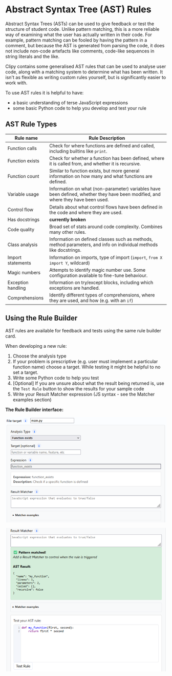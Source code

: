 # Abstract Syntax Tree (AST) Rules

Abstract Syntax Trees (ASTs) can be used to give feedback or test the structure
of student code. Unlike pattern matching, this is a more reliable way of examining
what the user has actually written in their code. For example, pattern matching can
be fooled by having the pattern in a comment, but because the AST is generated from
parsing the code, it does not include non-code artefacts like comments, code-like
sequences in string literals and the like.

Clipy contains some generalised AST rules that can be used to analyse user code,
along with a matching system to determine what has been written. It isn't as
flexible as writing custom rules yourself, but is significantly easier to work
with.

To use AST rules it is helpful to have:
- a basic understanding of terse JavaScript expressions
- some basic Python code to help you develop and test your rule

## AST Rule Types

| Rule name | Rule Description |
| --------- | ---------------- |
| Function calls | Check for where functions are defined and called, including builtins like `print`. |
| Function exists | Check for whether a function has been defined, where it is called from, and whether it is recursive. |
| Function count | Similar to function exists, but more general information on how many and what functions are defined. |
| Variable usage | Information on what (non-parameter) variables have been defined, whether they have been modified, and where they have been used. |
| Control flow | Details about what control flows have been defined in the code and where they are used. |
| Has docstrings | **currently broken** |
| Code quality | Broad set of stats around code complexity. Combines many other rules. |
| Class analysis | Information on defined classes such as methods, method parameters, and info on individual methods like docstrings. |
| Import statements | Information on imports, type of import (`import`, `from X import Y`, wildcard) |
| Magic numbers | Attempts to identify magic number use. Some configuration available to fine-tune behaviour. |
| Exception handling | Information on try/except blocks, including which exceptions are handled. |
| Comprehensions | Identify different types of comprehensions, where they are used, and how (e.g. with an `if`) |

## Using the Rule Builder

AST rules are available for feedback and tests using the same rule builder card.

When developing a new rule:
1. Choose the analysis type
2. If your problem is prescriptive (e.g. user must implement a particular function name) choose a target. While testing it might be helpful to no set a target.
3. Write some Python code to help you test
4. [Optional] If you are unsure about what the result being returned is, use the `Test Rule` button to show the results for your sample code
5. Write your Result Matcher expression (JS syntax - see the Matcher examples section)

**The Rule Builder interface:**

![](img/author_feedback_ast_1.png)

![](img/author_feedback_ast_matcher.png)